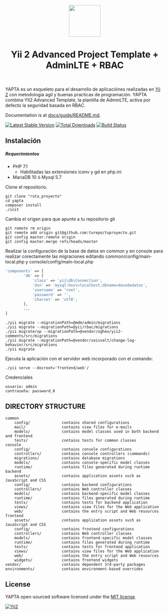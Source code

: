 <p align="center">
    <a href="https://github.com/yiisoft" target="_blank">
        <img src="https://avatars0.githubusercontent.com/u/993323" height="100px">
    </a>
    <h1 align="center">Yii 2 Advanced Project Template + AdminLTE + RBAC</h1>
    <br>
</p>

YAPTA  es un esqueleto para el desarrollo de aplicaciónes realizadas en [Yii 2](http://www.yiiframework.com/) con metodologia agil y buenas practicas de programación.
YAPTA combina YII2 Advanced Template, la plantilla de AdminLTE, activa por defecto la seguridad basada en RBAC.



Documentation is at [docs/guide/README.md](docs/guide/README.md).

[![Latest Stable Version](https://img.shields.io/packagist/v/yiisoft/yii2-app-advanced.svg)](https://packagist.org/packages/yiisoft/yii2-app-advanced)
[![Total Downloads](https://img.shields.io/packagist/dt/yiisoft/yii2-app-advanced.svg)](https://packagist.org/packages/yiisoft/yii2-app-advanced)
[![Build Status](https://travis-ci.org/yiisoft/yii2-app-advanced.svg?branch=master)](https://travis-ci.org/yiisoft/yii2-app-advanced)


## Instalación

##### Requerimientos
- PHP 7.1
  - Habilitadas las extensiones iconv y gd en php.ini
- MariaDB 10 ó Mysql 5.7

Clone el repositorio.

```
git clone "ruta_proyecto"
cd yapta
composer install
./init
```

Cambia el origen para que apunte a tu repositorio git

```
git remote rm origin
git remote add origin git@github.com:turepo/tuproyecto.git
git config master.remote origin
git config master.merge refs/heads/master
```

Realizar la configuración de la base de datos en common y en console para realizar corectamente las migraciones editando common/config/main-local.php y console/config/main-local.php

```php
'components' => [
        'db' => [
            'class' => 'yii\db\Connection',
            'dsn' => 'mysql:host=localhost;dbname=dasededatos',
            'username' => 'root',
            'password' => '',
            'charset' => 'utf8',
        ],
        ...
]
```

```
./yii migrate --migrationPath=@mdm/admin/migrations
./yii migrate --migrationPath=@yii/rbac/migrations
./yii migrate/up --migrationPath=@vendor/ogheo/yii2-comments/src/migrations
./yii migrate --migrationPath=@vendor/seisvalt/change-log-behavior/src/migrations
./yii migrate

```

Ejecuta la aplicación con el servidor web incorporado con el comando:

```
./yii serve --docroot='frontend/web'/
```

Credenciales
```
usuario: admin
contraseña: password_0
```




DIRECTORY STRUCTURE
-------------------

```
common
    config/              contains shared configurations
    mail/                contains view files for e-mails
    models/              contains model classes used in both backend and frontend
    tests/               contains tests for common classes    
console
    config/              contains console configurations
    controllers/         contains console controllers (commands)
    migrations/          contains database migrations
    models/              contains console-specific model classes
    runtime/             contains files generated during runtime
backend
    assets/              contains application assets such as JavaScript and CSS
    config/              contains backend configurations
    controllers/         contains Web controller classes
    models/              contains backend-specific model classes
    runtime/             contains files generated during runtime
    tests/               contains tests for backend application    
    views/               contains view files for the Web application
    web/                 contains the entry script and Web resources
frontend
    assets/              contains application assets such as JavaScript and CSS
    config/              contains frontend configurations
    controllers/         contains Web controller classes
    models/              contains frontend-specific model classes
    runtime/             contains files generated during runtime
    tests/               contains tests for frontend application
    views/               contains view files for the Web application
    web/                 contains the entry script and Web resources
    widgets/             contains frontend widgets
vendor/                  contains dependent 3rd-party packages
environments/            contains environment-based overrides
```
## License

YAPTA open-sourced software licensed under the [MIT license](https://opensource.org/licenses/MIT).

[![Yii2](https://img.shields.io/badge/Powered_by-Yii_Framework-green.svg?style=flat)](https://www.yiiframework.com/)
